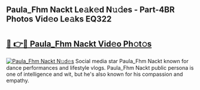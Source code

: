## Paula_Fhm Nackt Le𝚊k𝚎d N𝚞𝚍es - Part-4BR Photos Vid𝚎o Le𝚊ks EQ322

# <h2><a href="http://fb7kks.evod.top/?m=Paula_Fhm+Nackt">🔗 👉🔴 Paula_Fhm Nackt Vid𝚎o Ph𝚘t𝚘s</a></h2>

[![Paula_Fhm Nackt N𝚞d𝚎s](https://i.imgur.com/8V9OHl7.gif)](http://fb7kks.evod.top/?m=Paula_Fhm+Nackt)
Social media star Paula_Fhm Nackt known for dance performances and lifestyle vlogs. Paula_Fhm Nackt public persona is one of intelligence and wit, but he's also known for his compassion and empathy. 
